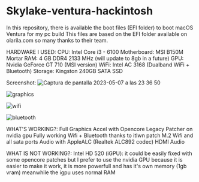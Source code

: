 # Skylake-ventura-hackintosh
In this repository, there is available the boot files (EFI folder) to boot macOS Ventura for my pc build
This files are based on the EFI folder available on olarila.com so many thanks to their team.

HARDWARE I USED:
CPU: Intel Core i3 - 6100
Motherboard: MSI B150M Mortar
RAM: 4 GB DDR4 2133 MHz (will update to 8gb in a future)
GPU: Nvidia GeForce GT 710 (MSI version)
WiFi: Intel AC 3168 (Dualband WiFi + Bluetooth)
Storage: Kingston 240GB SATA SSD

Screenshot:
![Captura de pantalla 2023-05-07 a las 23 36 50](https://user-images.githubusercontent.com/44674082/236703716-f6bc9e0a-3d20-4f62-b72e-fc640de24b7f.png)

![graphics](https://user-images.githubusercontent.com/44674082/236704376-95ff6691-ecc6-4c51-9489-d06051795564.png)

![wifi](https://user-images.githubusercontent.com/44674082/236704195-e0c9674d-5297-4ec5-8bcf-b3c7f0b0c4b7.png)

![bluetooth](https://user-images.githubusercontent.com/44674082/236704203-9d370d9c-1a36-43d6-8952-61d40b15fc4b.png)


WHAT'S WORKING?:
Full Graphics Accel with Opencore Legacy Patcher on nvidia gpu
Fully working Wifi + Bluetooth thanks to itlwn patch
M.2 Wifi and all sata ports
Audio with AppleALC (Realtek ALC892 codec)
HDMI Audio

WHAT IS NOT WORKING?:
Intel HD 520 (iGPU): it could be easily fixed with some opencore patches but I prefer to use the nvidia GPU because it is easier to make it work, it is more powerfull and has it's own memory (1gb vram) meanwhile the igpu uses normal RAM
